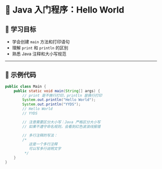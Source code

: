 # 🧪 Java 入门程序：Hello World

## 🎯 学习目标

- 学会创建 `main` 方法和打印语句
- 理解 `print` 和 `println` 的区别
- 熟悉 Java 注释和大小写规范

---

## 📌 示例代码

```java
public class Main {
    public static void main(String[] args) {
        // print 是不换行打印，println 是换行打印
        System.out.println("Hello World");
        System.out.println("YYDS");
        // Hello World
        // YYDS

        // 注意需要区分大小写：Java 严格区分大小写
        // 如果不遵守命名规则，会看到红色波浪线报错

        // 多行注释的写法：
        /*
           这是一个多行注释
           可以写多行说明文字
         */
    }
}

